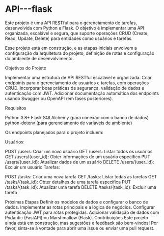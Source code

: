 # API---flask

Este projeto é uma API RESTful para o gerenciamento de tarefas, desenvolvida com Python e Flask. O objetivo é implementar uma API organizada, escalável e segura, que suporte operações CRUD (Create, Read, Update, Delete) para entidades como usuários e tarefas.

Esse projeto está em construção, e as etapas iniciais envolvem a configuração da arquitetura do projeto, definição de rotas e configuração do ambiente de desenvolvimento.

Objetivos do Projeto

Implementar uma estrutura de API RESTful escalável e organizada.
Criar endpoints para o gerenciamento de usuários e tarefas, com operações CRUD.
Incorporar boas práticas de segurança, validação de dados e autenticação com JWT.
Adicionar documentação automática dos endpoints usando Swagger ou OpenAPI (em fases posteriores).


Requisitos

Python 3.8+
Flask
SQLAlchemy (para conexão com o banco de dados)
python-dotenv (para gerenciamento de variáveis de ambiente)


Os endpoints planejados para o projeto incluem:

Usuários:

POST /users: Criar um novo usuário
GET /users: Listar todos os usuários
GET /users/{user_id}: Obter informações de um usuário específico
PUT /users/{user_id}: Atualizar dados de um usuário
DELETE /users/{user_id}: Excluir um usuário
Tarefas:

POST /tasks: Criar uma nova tarefa
GET /tasks: Listar todas as tarefas
GET /tasks/{task_id}: Obter detalhes de uma tarefa específica
PUT /tasks/{task_id}: Atualizar uma tarefa
DELETE /tasks/{task_id}: Excluir uma tarefa

Próximas Etapas
Definir os modelos de dados e configurar o banco de dados.
Implementar as rotas principais e a lógica de negócios.
Configurar autenticação JWT para rotas protegidas.
Adicionar validação de dados com Pydantic (FastAPI) ou Marshmallow (Flask).
Contribuições
Este projeto ainda está em construção, mas sugestões e feedback são bem-vindos! Por favor, sinta-se à vontade para abrir uma issue ou enviar uma pull request.
